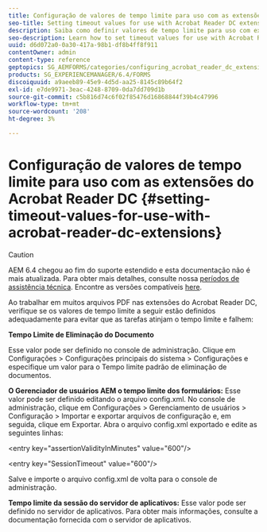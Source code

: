 ```yaml
---
title: Configuração de valores de tempo limite para uso com as extensões do Acrobat Reader DC
seo-title: Setting timeout values for use with Acrobat Reader DC extensions
description: Saiba como definir valores de tempo limite para uso com extensões do Acrobat Reader DC.
seo-description: Learn how to set timeout values for use with Acrobat Reader DC extensions.
uuid: d6d072a0-0a30-417a-98b1-df8b4ff8f911
contentOwner: admin
content-type: reference
geptopics: SG_AEMFORMS/categories/configuring_acrobat_reader_dc_extensions
products: SG_EXPERIENCEMANAGER/6.4/FORMS
discoiquuid: a9aeeb89-45e9-4d5d-aa25-8145c89b64f2
exl-id: e7de9971-3eac-4248-8709-0da7dd709d1b
source-git-commit: c5b816d74c6f02f85476d16868844f39b4c47996
workflow-type: tm+mt
source-wordcount: '208'
ht-degree: 3%

---
```


# Configuração de valores de tempo limite para uso com as extensões do Acrobat Reader DC  {#setting-timeout-values-for-use-with-acrobat-reader-dc-extensions}

>[!CAUTION]
>
>AEM 6.4 chegou ao fim do suporte estendido e esta documentação não é mais atualizada. Para obter mais detalhes, consulte nossa [períodos de assistência técnica](https://helpx.adobe.com/br/support/programs/eol-matrix.html). Encontre as versões compatíveis [here](https://experienceleague.adobe.com/docs/).

Ao trabalhar em muitos arquivos PDF nas extensões do Acrobat Reader DC, verifique se os valores de tempo limite a seguir estão definidos adequadamente para evitar que as tarefas atinjam o tempo limite e falhem:

**Tempo Limite de Eliminação do Documento**

Esse valor pode ser definido no console de administração. Clique em Configurações > Configurações principais do sistema > Configurações e especifique um valor para o Tempo limite padrão de eliminação de documentos.

**O Gerenciador de usuários AEM o tempo limite dos formulários:** Esse valor pode ser definido editando o arquivo config.xml. No console de administração, clique em Configurações > Gerenciamento de usuários > Configuração > Importar e exportar arquivos de configuração e, em seguida, clique em Exportar. Abra o arquivo config.xml exportado e edite as seguintes linhas:

&lt;entry key=&quot;assertionValidityInMinutes&quot; value=&quot;600&quot;/>

&lt;entry key=&quot;SessionTimeout&quot; value=&quot;600&quot;/>

Salve e importe o arquivo config.xml de volta para o console de administração.

**Tempo limite da sessão do servidor de aplicativos:** Esse valor pode ser definido no servidor de aplicativos. Para obter mais informações, consulte a documentação fornecida com o servidor de aplicativos.

